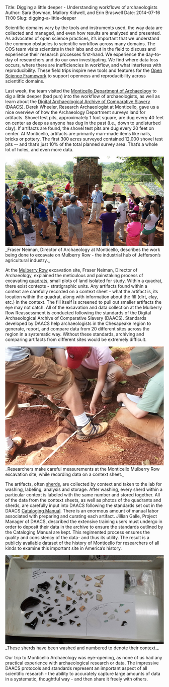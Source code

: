 Title: Digging a little deeper - Understanding workflows of archaeologists
Author: Sara Bowman, Mallory Kidwell, and Erin Braswell
Date: 2014-07-16 11:00
Slug: digging-a-little-deeper

Scientific domains vary by the tools and instruments used, the way data are collected and managed, and even how results are analyzed and presented. As advocates of open science practices, it’s important that we understand the common obstacles to scientific workflow across many domains.  The COS team visits scientists in their labs and out in the field to discuss and experience their research processes first-hand. We experience the day-to-day of researchers and do our own investigating.  We find where data loss occurs, where there are inefficiencies in workflow, and what interferes with reproducibility.  These field trips inspire new tools and features for the [Open Science Framework](http://osf.io/) to support openness and reproducibility across scientific domains.

Last week, the team visited the [Monticello Department of Archaeology](http://www.monticello.org/site/research-and-collections/monticello-archaeology) to dig a little deeper (bad pun) into the workflow of archaeologists, as well as learn about the [Digital Archaeological Archive of Comparative Slavery](http://www.daacs.org/) (DAACS). Derek Wheeler, Research Archaeologist at Monticello, gave us a nice overview of how the Archaeology Department surveys land for artifacts. Shovel test pits, approximately 1 foot square, are dug every 40 feet on center as deep as anyone has dug in the past (i.e., down to undisturbed clay). If artifacts are found, the shovel test pits are dug every 20 feet on center.  At Monticello, artifacts are primarily man-made items like nails, bricks or pottery. The first 300 acres surveyed contained 12,000 shovel test pits -- and that’s just 10% of the total planned survey area. That’s a whole lot of holes, and even more data. 

<img src="images/monticello_1.jpg" alt="Fraser Neiman addresses crowd" >
_Fraser Neiman, Director of Archaeology at Monticello, describes the work being done to excavate on Mulberry Row - the industrial hub of Jefferson’s agricultural industry._

At the [Mulberry Row](http://www.monticello.org/site/research-and-collections/mulberry-row-reassessment) excavation site, Fraser Neiman, Director of Archaeology, explained the meticulous and painstaking process of excavating [quadrats](http://en.wikipedia.org/wiki/Quadrat), small plots of land isolated for study. Within a quadrat, there exist contexts - stratigraphic units. Any artifacts found within a context are carefully recorded on a context sheet - what the artifact is, its location within the quadrat, along with information about the fill (dirt, clay, etc.) in the context. The fill itself is screened to pull out smaller artifacts the eye may not catch. All of the excavation and data collection at the Mulberry Row Reassessment is conducted following the standards of the Digital Archaeological Archive of Comparative Slavery (DAACS). Standards developed by DAACS help archaeologists in the Chesapeake region to generate, report, and compare data from 20 different sites across the region in a systematic way. Without these standards, archiving and comparing artifacts from different sites would be extremely difficult. 

<img src="images/monticello_2.jpg" alt="Researchers measure excavation site" >
_Researchers make careful measurements at the Monticello Mulberry Row excavation site, while recording data on a context sheet._

The artifacts, often [sherds](http://en.wikipedia.org/wiki/Sherd), are collected by context and taken to the lab for washing, labeling, analysis and storage. After washing, every sherd within a particular context is labeled with the same number and stored together. All of the data from the context sheets, as well as photos of the quadrants and sherds, are carefully input into DAACS following the standards set out in the DAACS [Cataloging Manual](http://www.daacs.org/about-the-database/daacs-cataloging-manual/). There is an enormous amount of manual labor associated with preparing and curating each artifact.  Jillian Galle, Project Manager of DAACS, described the extensive training users must undergo in order to deposit their data in the archive to ensure the standards outlined by the Cataloging Manual are kept. This regimented process ensures the quality and consistency of the data- and thus its utility.  The result is a publicly available dataset of the history of Monticello for researchers of all kinds to examine this important site in America’s history.

<img src="images/monticello_3.jpg" alt="Washed and numbered sherds" >
_These sherds have been washed and numbered to denote their context._

Our trip to Monticello Archaeology was eye-opening, as none of us had any practical experience with archaeological research or data. The impressive DAACS protocols and standards represent an important aspect of all scientific research - the ability to accurately capture large amounts of data in a systematic, thoughtful way - and then share it freely with others. 
